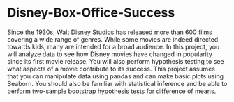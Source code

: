 # Disney-Box-Office-Success
Since the 1930s, Walt Disney Studios has released more than 600 films covering a wide range of genres. While some movies are indeed directed towards kids, many are intended for a broad audience. In this project, you will analyze data to see how Disney movies have changed in popularity since its first movie release. You will also perform hypothesis testing to see what aspects of a movie contribute to its success.  This project assumes that you can manipulate data using pandas and can make basic plots using Seaborn. You should also be familiar with statistical inference and be able to perform two-sample bootstrap hypothesis tests for difference of means.
